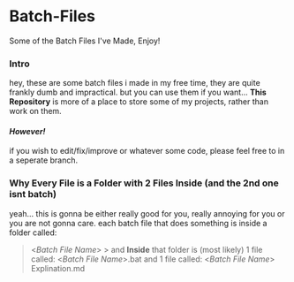 # Batch-Files
Some of the Batch Files I've Made, Enjoy!

### Intro
hey, these are some batch files i made in my free time, they are quite frankly dumb and impractical.
but you can use them if you want...
**This Repository** is more of a place to store some of my projects, rather than work on them.

#### **_However!_**
if you wish to edit/fix/improve or whatever some code, please feel free to in a seperate branch.

### Why Every File is a Folder with 2 Files Inside (and the 2nd one isnt batch)
yeah... this is gonna be either really good for you, really annoying for you or you are not gonna care.
each batch file that does something is inside a folder called:
> <*Batch File Name*> >
and **Inside** that folder is (most likely) 1 file called:
> <*Batch File Name*>.bat
and 1 file called:
> <*Batch File Name*> Explination.md

